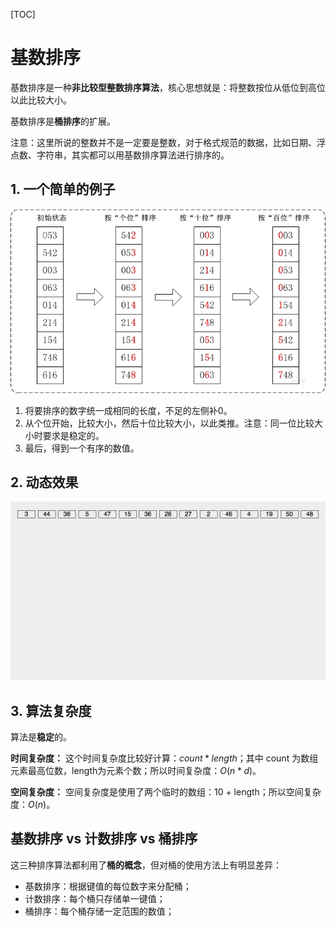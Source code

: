 [TOC]

# 基数排序

基数排序是一种**非比较型整数排序算法**，核心思想就是：将整数按位从低位到高位以此比较大小。

基数排序是**桶排序**的扩展。

注意：这里所说的整数并不是一定要是整数，对于格式规范的数据，比如日期、浮点数、字符串，其实都可以用基数排序算法进行排序的。

## 1. 一个简单的例子

![1](./images/基排序/1.png)

1. 将要排序的数字统一成相同的长度，不足的左侧补0。
2. 从个位开始，比较大小，然后十位比较大小，以此类推。注意：同一位比较大小时要求是稳定的。
3. 最后，得到一个有序的数值。

## 2. 动态效果

![2](./images/基排序/2.gif)

## 3. 算法复杂度

算法是**稳定**的。

**时间复杂度：**
这个时间复杂度比较好计算：$count*length$；其中 count 为数组元素最高位数，length为元素个数；所以时间复杂度：$O(n*d)$。

**空间复杂度：**
空间复杂度是使用了两个临时的数组：10 + length；所以空间复杂度：$O(n)$。

## 基数排序 vs 计数排序 vs 桶排序

这三种排序算法都利用了**桶的概念**，但对桶的使用方法上有明显差异：

- 基数排序：根据键值的每位数字来分配桶；
- 计数排序：每个桶只存储单一键值；
- 桶排序：每个桶存储一定范围的数值；
